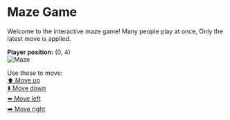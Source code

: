 # Maze Game  
Welcome to the interactive maze game! Many people play at once, Only the latest move is applied.

**Player position:** (0, 4)  
![Maze](https://github-maze-game.vercel.app/images/pos_0_4.png?t=1761102468411)

Use these to move:  
[⬆️ Move up](https://github-maze-game.vercel.app/move/0_4_w)  
[⬇️ Move down](https://github-maze-game.vercel.app/move/0_4_s)  
[⬅️ Move left](https://github-maze-game.vercel.app/move/0_4_a)  
[➡️ Move right](https://github-maze-game.vercel.app/move/0_4_d)

